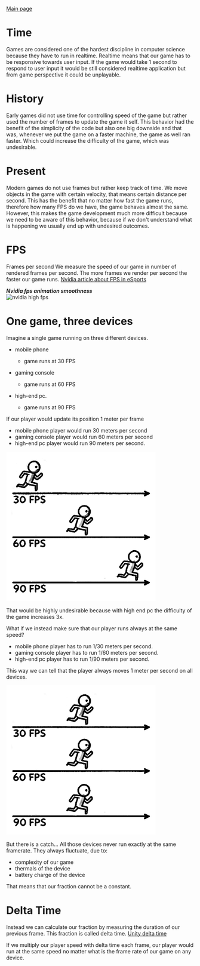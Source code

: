 [Main page](../../../readme.md)

# Time

Games are considered one of the hardest discipline in computer science because they have to run in realtime.
Realtime means that our game has to be responsive towards user input. If the game
would take 1 second to respond to user input it would be still considered realtime application but
from game perspective it could be unplayable.

# History

Early games did not use time for controlling speed of the game but rather used the number of frames
to update the game it self. This behavior had the benefit of the simplicity of the code but also one
big downside and that was, whenever we put the game on a faster machine, the game as well ran faster.
Which could increase the difficulty of the game, which was undesirable.

# Present

Modern games do not use frames but rather keep track of time. We move objects in the game with certain
velocity, that means certain distance per second. This has the benefit that no matter how fast the game runs,
therefore how many FPS do we have, the game behaves almost the same.
However, this makes the game development much more difficult because we need to be aware of
this behavior, because if we don't understand what is happening we usually end up with undesired outcomes.

# FPS

Frames per second
We measure the speed of our game in number of rendered frames per second.
The more frames we render per second the faster our game runs.
[Nvidia article about FPS in eSports](https://www.nvidia.com/en-us/geforce/news/what-is-fps-and-how-it-helps-you-win-games/)

***Nvidia fps animation smoothness***\
<img src="../../img/nvidia_high_fps.gif" alt="nvidia high fps" height="400"/>

# One game, three devices

Imagine a single game running on three different devices.

- mobile phone
  - game runs at 30 FPS

- gaming console
  - game runs at 60 FPS

- high-end pc.
  - game runs at 90 FPS

If our player would update its position 1 meter per frame  

- mobile phone player would run 30 meters per second
- gaming console player would run 60 meters per second
- high-end pc player would run 90 meters per second.

<img src="../../img/fps_distance.png" alt="fps distance" height="400"/>

That would be highly undesirable because with high end pc the difficulty of the game increases 3x.

What if we instead make sure that our player runs always at the same speed?  

- mobile phone player has to run 1/30 meters per second.
- gaming console player has to run 1/60 meters per second.
- high-end pc player has to run 1/90 meters per second.

This way we can tell that the player always moves 1 meter per second on all devices.

<img src="../../img/fps_distance_same.png" alt="fps distance same" height="400"/>

But there is a catch...
All those devices never run exactly at the same framerate.
They always fluctuate, due to:

- complexity of our game
- thermals of the device
- battery charge of the device

That means that our fraction cannot be a constant.

# Delta Time

Instead we can calculate our fraction by measuring the duration of our previous frame.
This fraction is called delta time.
[Unity delta time](https://docs.unity3d.com/ScriptReference/Time-deltaTime.html)

If we multiply our player speed with delta time each frame, our player would run
at the same speed no matter what is the frame rate of our game on any device.